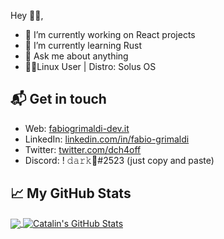 Hey 👋🏻,

- 👀 I’m currently working on React projects
- 🦀 I’m currently learning Rust
- 💬 Ask me about anything
- 👨‍💻Linux User | Distro: Solus OS

## 📬 Get in touch

- Web: [fabiogrimaldi-dev.it][1]
- LinkedIn: [linkedin.com/in/fabio-grimaldi][2]
- Twitter: [twitter.com/dch4off][3]
- Discord: ! 𝚍𝚊𝚛𝚔🌺#2523 (just copy and paste)

## &#x1f4c8; My GitHub Stats

<a href="https://github.com/darkch4osss/darkch4osss">
  <img align="center" src="https://github-readme-stats.vercel.app/api/top-langs/?username=darkch4osss&hide=java,html&title_color=ffffff&text_color=c9cacc&icon_color=2bbc8a&bg_color=1d1f21" />
</a>

<a href="https://github.com/darkch4osss/darkch4osss">
  <img align="center" src="https://github-readme-stats.vercel.app/api?username=darkch4osss&show_icons=true&line_height=27&count_private=true&title_color=ffffff&text_color=c9cacc&icon_color=2bbc8a&bg_color=1d1f21" alt="Catalin's GitHub Stats" />
</a>

[1]:
  https://fabiogrimaldi-dev.it
[2]: https://www.linkedin.com/in/fabio-grimaldi
[3]: https://twitter.com/dch4off
